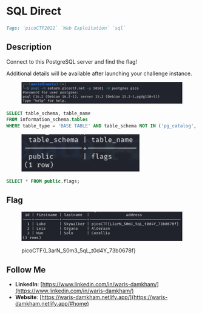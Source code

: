 # SQL Direct

```markdown
Tags: `picoCTF2022` `Web Exploitation` `sql`
```

## **Description**

Connect to this PostgreSQL server and find the flag!

Additional details will be available after launching your challenge instance.

<figure><img src="../.gitbook/assets/image (18) (1) (1).png" alt=""><figcaption></figcaption></figure>

```sql
SELECT table_schema, table_name
FROM information_schema.tables
WHERE table_type = 'BASE TABLE' AND table_schema NOT IN ('pg_catalog', 'information_schema');
```

<figure><img src="../.gitbook/assets/image (1) (1) (1) (1) (1).png" alt=""><figcaption></figcaption></figure>

```sql
SELECT * FROM public.flags;
```

## Flag

<figure><img src="../.gitbook/assets/image (2) (1) (1) (1).png" alt=""><figcaption><p>picoCTF{L3arN_S0m3_5qL_t0d4Y_73b0678f}</p></figcaption></figure>

## Follow Me

* **LinkedIn**: [https://www.linkedin.com/in/waris-damkham/](https://www.linkedin.com/in/waris-damkham/)
* **Website**: [https://waris-damkham.netlify.app/](https://waris-damkham.netlify.app/#home)
